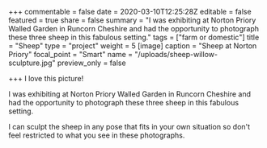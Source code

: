 +++
commentable = false
date = 2020-03-10T12:25:28Z
editable = false
featured = true
share = false
summary = "I was exhibiting at Norton Priory Walled Garden in Runcorn Cheshire and had the opportunity to photograph these three sheep in this fabulous setting."
tags = ["farm or domestic"]
title = "Sheep"
type = "project"
weight = 5
[image]
caption = "Sheep at Norton Priory"
focal_point = "Smart"
name = "/uploads/sheep-willow-sculpture.jpg"
preview_only = false

+++
I love this picture!

I was exhibiting at Norton Priory Walled Garden in Runcorn Cheshire and had the opportunity to photograph these three sheep in this fabulous setting.

I can sculpt the sheep in any pose that fits in your own situation so don't feel restricted to what you see in these photographs.